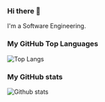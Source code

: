 ### Hi there 👋

I'm a Software Engineering.

### My GitHub Top Languages
![Top Langs](https://github-readme-stats.vercel.app/api/top-langs/?username=snxq)
### My GitHub stats
![Github stats](https://github-readme-stats.vercel.app/api?username=snxq&show_icons=true)

<!--
**snxq/snxq** is a ✨ _special_ ✨ repository because its `README.md` (this file) appears on your GitHub profile.

Here are some ideas to get you started:

- 🔭 I’m currently working on ...
- 🌱 I’m currently learning ...
- 👯 I’m looking to collaborate on ...
- 🤔 I’m looking for help with ...
- 💬 Ask me about ...
- 📫 How to reach me: ...
- 😄 Pronouns: ...
- ⚡ Fun fact: ...
-->
